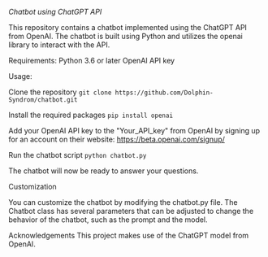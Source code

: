 *Chatbot using ChatGPT API*

This repository contains a chatbot implemented using the ChatGPT API from OpenAI. The chatbot is built using Python and utilizes the openai library to interact with the API.

Requirements:
Python 3.6 or later
OpenAI API key

Usage:

Clone the repository
```git clone https://github.com/Dolphin-Syndrom/chatbot.git```

Install the required packages
```pip install openai```

Add your OpenAI API key to the "Your_API_key" from OpenAI by signing up for an account on their website: https://beta.openai.com/signup/

Run the chatbot script
```python chatbot.py```

The chatbot will now be ready to answer your questions.

Customization

You can customize the chatbot by modifying the chatbot.py file. The Chatbot class has several parameters that can be adjusted to change the behavior of the chatbot, such as the prompt and the model.

Acknowledgements
This project makes use of the ChatGPT model from OpenAI.
